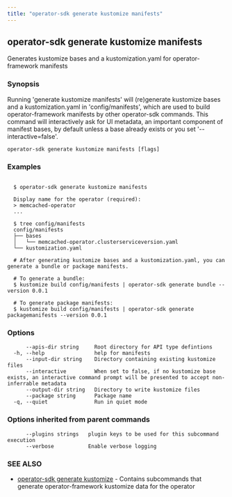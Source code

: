 ```yaml
---
title: "operator-sdk generate kustomize manifests"
---
```

## operator-sdk generate kustomize manifests

Generates kustomize bases and a kustomization.yaml for operator-framework manifests

### Synopsis


Running 'generate kustomize manifests' will (re)generate kustomize bases and a kustomization.yaml in
'config/manifests', which are used to build operator-framework manifests by other operator-sdk commands.
This command will interactively ask for UI metadata, an important component of manifest bases,
by default unless a base already exists or you set '--interactive=false'.


```
operator-sdk generate kustomize manifests [flags]
```

### Examples

```

  $ operator-sdk generate kustomize manifests

  Display name for the operator (required):
  > memcached-operator
  ...

  $ tree config/manifests
  config/manifests
  ├── bases
  │   └── memcached-operator.clusterserviceversion.yaml
  └── kustomization.yaml

  # After generating kustomize bases and a kustomization.yaml, you can generate a bundle or package manifests.

  # To generate a bundle:
  $ kustomize build config/manifests | operator-sdk generate bundle --version 0.0.1

  # To generate package manifests:
  $ kustomize build config/manifests | operator-sdk generate packagemanifests --version 0.0.1

```

### Options

```
      --apis-dir string     Root directory for API type defintions
  -h, --help                help for manifests
      --input-dir string    Directory containing existing kustomize files
      --interactive         When set to false, if no kustomize base exists, an interactive command prompt will be presented to accept non-inferrable metadata
      --output-dir string   Directory to write kustomize files
      --package string      Package name
  -q, --quiet               Run in quiet mode
```

### Options inherited from parent commands

```
      --plugins strings   plugin keys to be used for this subcommand execution
      --verbose           Enable verbose logging
```

### SEE ALSO

* [operator-sdk generate kustomize](../operator-sdk_generate_kustomize)	 - Contains subcommands that generate operator-framework kustomize data for the operator

